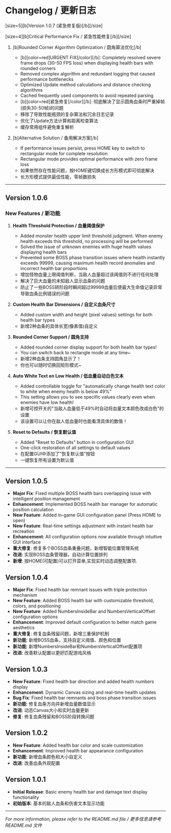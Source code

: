 # Changelog / 更新日志

[size=5][b]Version 1.0.7 (紧急修复版)[/b][/size]

[size=4][b]Critical Performance Fix / 紧急性能修复[/b][/size]

1. [b]Rounded Corner Algorithm Optimization / 圆角算法优化[/b]
   - [b][color=red]URGENT FIX[/color][/b]: Completely resolved severe frame drops (30-50 FPS loss) when displaying health bars with rounded corners
   - Removed complex algorithm and redundant logging that caused performance bottlenecks
   - Optimized Update method calculations and distance checking algorithms
   - Cached frequently used components to avoid repeated parsing
   - [b][color=red]紧急修复[/color][/b]: 彻底解决了显示圆角血条时严重掉帧(损失30-50帧)的问题
   - 移除了导致性能瓶颈的复杂算法和冗余日志记录
   - 优化了Update方法计算和距离检查算法
   - 缓存常用组件避免重复解析

2. [b]Alternative Solution / 备用解决方案[/b]
   - If performance issues persist, press HOME key to switch to rectangular mode for complete resolution
   - Rectangular mode provides optimal performance with zero frame loss
   - 如果依然存在性能问题，按HOME键切换成长方形模式即可彻底解决
   - 长方形模式提供最佳性能，零帧数损失

---

## Version 1.0.6

### New Features / 新功能

1. **Health Threshold Protection / 血量阈值保护**
   - Added monster health upper limit threshold judgment. When enemy health exceeds this threshold, no processing will be performed
   - Solved the issue of unknown enemies with huge health values displaying health bars
   - Prevented some BOSS phase transition issues where health instantly exceeds 99999, causing maximum health record anomalies and incorrect health bar proportions
   - 增加怪物血量上限阈值判断，当敌人血量超过该阈值则不进行任何处理
   - 解决了巨大血量的未知敌人显示血条的问题
   - 防止了一些BOSS转阶段时瞬间超过99999血量后使最大生命值记录异常导致血条比例错误的问题

2. **Custom Health Bar Dimensions / 自定义血条尺寸**
   - Added custom width and height (pixel values) settings for both health bar types
   - 新增2种血条的具体长宽(像素值)自定义

3. **Rounded Corner Support / 圆角支持**
   - Added rounded corner display support for both health bar types!
   - You can switch back to rectangle mode at any time~
   - 新增2种血条支持圆角显示了！
   - 你也可以随时切换回矩形模式~

4. **Auto White Text on Low Health / 低血量自动白色文本**
   - Added controllable toggle for "automatically change health text color to white when enemy health is below 49%"
   - This setting allows you to see specific values clearly even when enemies have low health!
   - 新增可控开关的"当敌人血量低于49%时自动将血量文本颜色改成白色"的设置
   - 该设置可以让你在敌人低血量时也能看清具体的数值！

5. **Reset to Defaults / 恢复默认值**
   - Added "Reset to Defaults" button in configuration GUI
   - One-click restoration of all settings to default values
   - 在配置GUI中添加了"恢复默认值"按钮
   - 一键恢复所有设置为默认值



---

## Version 1.0.5
- **Major Fix**: Fixed multiple BOSS health bars overlapping issue with intelligent position management
- **Enhancement**: Implemented BOSS health bar manager for automatic position calculation
- **New Feature**: Added in-game GUI configuration panel (Press HOME to open)
- **New Feature**: Real-time settings adjustment with instant health bar recreation
- **Enhancement**: All configuration options now available through intuitive GUI interface
- **重大修复**: 修复多个BOSS血条重叠问题，新增智能位置管理系统
- **改进**: 实现BOSS血条管理器，自动计算位置排列
- **新增**: 按HOME(可配置)可以打开菜单,实现实时动态调整配置项.

## Version 1.0.4
- **Major Fix**: Fixed health bar remnant issues with triple protection mechanism
- **New Feature**: Added BOSS health bar with customizable threshold, colors, and positioning
- **New Feature**: Added NumbersInsideBar and NumbersVerticalOffset configuration options
- **Enhancement**: Improved default configuration to better match game aesthetics
- **重大修复**: 修复血条残留问题，新增三重保护机制
- **新功能**: 新增BOSS血条，支持自定义阈值、颜色和位置
- **新功能**: 新增NumbersInsideBar和NumbersVerticalOffset配置项
- **改进**: 改善默认配置以更好匹配游戏风格

## Version 1.0.3
- **New Feature**: Fixed health bar direction and added health numbers display
- **Enhancement**: Dynamic Canvas sizing and real-time health updates
- **Bug Fix**: Fixed health bar remnants and boss phase transition issues
- **新功能**: 修复血条方向并新增血量数值显示
- **改进**: 动态Canvas大小和实时血量更新
- **修复**: 修复血条残留和BOSS阶段转换问题

## Version 1.0.2
- **New Feature**: Added health bar color and scale customization
- **Enhancement**: Improved health bar appearance configuration
- **新功能**: 新增血条颜色和大小自定义
- **改进**: 改善血条外观配置

## Version 1.0.1
- **Initial Release**: Basic enemy health bar and damage text display functionality
- **初始版本**: 基本的敌人血条和伤害文本显示功能

---

*For more information, please refer to the README.md file / 更多信息请参考 README.md 文件*